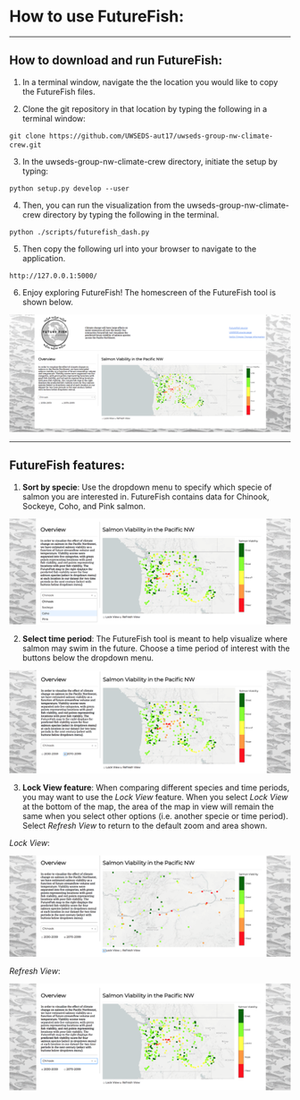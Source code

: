 # How to use FutureFish: 
----
## How to download and run FutureFish: 

1. In a terminal window, navigate the the location you would like to copy the FutureFish files.

2. Clone the git repository in that location by typing the following in a terminal window:
~~~~
git clone https://github.com/UWSEDS-aut17/uwseds-group-nw-climate-crew.git
~~~~

3. In the uwseds-group-nw-climate-crew directory, initiate the setup by typing:
~~~~
python setup.py develop --user
~~~~

4. Then, you can run the visualization from the uwseds-group-nw-climate-crew directory by typing the following in the terminal.
~~~~
python ./scripts/futurefish_dash.py
~~~~

5. Then copy the following url into your browser to navigate to the application. 
~~~~
http://127.0.0.1:5000/
~~~~

6. Enjoy exploring FutureFish! The homescreen of the FutureFish tool is shown below. 

<p align="center">
  <img src="https://github.com/UWSEDS-aut17/uwseds-group-nw-climate-crew/blob/master/futurefish/resources/images/home_screen.png">
</p>

----

## FutureFish features: 

1. __Sort by specie__: 
    Use the dropdown menu to specify which specie of salmon you are interested in. FutureFish contains data for Chinook, Sockeye, Coho, and Pink salmon.

<p align="center">
  <img src="https://github.com/UWSEDS-aut17/uwseds-group-nw-climate-crew/blob/master/futurefish/resources/images/dropdown.png">
</p>

2. __Select time period__: 
    The FutureFish tool is meant to help visualize where salmon may swim in the future. Choose a time period of interest with the buttons below the dropdown menu. 

<p align="center">
  <img src="https://github.com/UWSEDS-aut17/uwseds-group-nw-climate-crew/blob/master/futurefish/resources/images/time_period_button.png">
</p>

3. __Lock View feature__: 
    When comparing different species and time periods, you may want to use the _Lock View_ feature. When you select _Lock View_ at the bottom of the map, the area of the map in view will remain the same when you select other options (i.e. another specie or time period). Select _Refresh View_ to return to the default zoom and area shown. 

_Lock View_:
<p align="center">
  <img src="https://github.com/UWSEDS-aut17/uwseds-group-nw-climate-crew/blob/master/futurefish/resources/images/lock_view.png">
</p>

_Refresh View_:
<p align="center">
  <img src="https://github.com/UWSEDS-aut17/uwseds-group-nw-climate-crew/blob/master/futurefish/resources/images/refresh_view.png">
</p>
 
